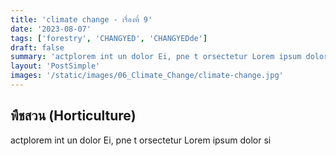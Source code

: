 ```yaml
---
title: 'climate change - เรื่องที่ 9'
date: '2023-08-07'
tags: ['forestry', 'CHANGYED', 'CHANGYEDde']
draft: false
summary: 'actplorem int un dolor Ei, pne t orsectetur Lorem ipsum dolor si'
layout: 'PostSimple'
images: '/static/images/06_Climate_Change/climate-change.jpg'
---
```


## พืชสวน (Horticulture)
actplorem int un dolor Ei, pne t orsectetur Lorem ipsum dolor si
